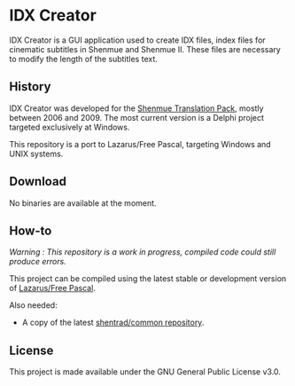 # IDX Creator

IDX Creator is a GUI application used to create IDX files, index files for cinematic subtitles in Shenmue and Shenmue II. These files are necessary to modify the length of the subtitles text.

## History

IDX Creator was developed for the [Shenmue Translation Pack](http://shenmuesubs.sourceforge.net/), mostly between 2006 and 2009. The most current version is a Delphi project targeted exclusively at Windows.

This repository is a port to Lazarus/Free Pascal, targeting Windows and UNIX systems.

## Download

No binaries are available at the moment.

## How-to

*Warning : This repository is a work in progress, compiled code could still produce errors.*

This project can be compiled using the latest stable or development version of [Lazarus/Free Pascal](http://www.lazarus-ide.org/).

Also needed:
- A copy of the latest [shentrad/common repository](https://github.com/shentrad/common).

## License

This project is made available under the GNU General Public License v3.0.
